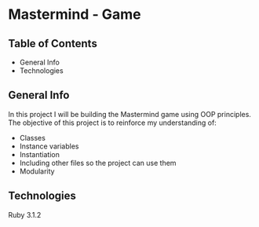 # Mastermind - Game

## Table of Contents
* General Info
* Technologies

## General Info
In this project I will be building the Mastermind game using OOP principles.  The objective of this project is to reinforce my understanding of: 

* Classes 
* Instance variables
* Instantiation
* Including other files so the project can use them 
* Modularity

## Technologies
Ruby 3.1.2
